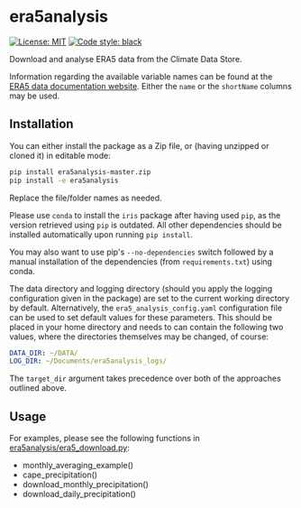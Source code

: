 # era5analysis
[![License: MIT](https://img.shields.io/badge/License-MIT-blueviolet)](https://github.com/akuhnregnier/era5analysis/blob/master/LICENSE)
[![Code style: black](https://img.shields.io/badge/code%20style-black-000000.svg)](https://github.com/ambv/black)

Download and analyse ERA5 data from the Climate Data Store.

Information regarding the available variable names can be found at the [ERA5 data documentation website](https://confluence.ecmwf.int/display/CKB/ERA5%3A+data+documentation "ERA5: data documentation").
Either the `name` or the `shortName` columns may be used.

## Installation

You can either install the package as a Zip file, or (having unzipped or cloned it) in editable mode:
```sh
pip install era5analysis-master.zip
pip install -e era5analysis
```
Replace the file/folder names as needed.

Please use `conda` to install the `iris` package after having used `pip`, as the version retrieved using `pip` is outdated.
All other dependencies should be installed automatically upon running `pip install`.

You may also want to use pip's `--no-dependencies` switch followed by a manual installation of the dependencies (from `requirements.txt`) using conda.

The data directory and logging directory (should you apply the logging configuration given in the package) are set to the current working directory by default.
Alternatively, the `era5_analysis_config.yaml` configuration file can be used to set default values for these parameters.
This should be placed in your home directory and needs to can contain the following two values, where the directories themselves may be changed, of course:
```yaml
DATA_DIR: ~/DATA/
LOG_DIR: ~/Documents/era5analysis_logs/
```

The `target_dir` argument takes precedence over both of the approaches outlined above.

## Usage

For examples, please see the following functions in [era5analysis/era5_download.py](era5analysis/era5_download.py):
 - monthly_averaging_example()
 - cape_precipitation()
 - download_monthly_precipitation()
 - download_daily_precipitation()

